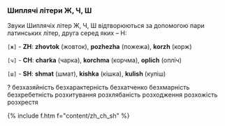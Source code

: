 <a name="zh_ch_sh"></a>

### Шиплячі літери Ж, Ч, Ш

Звуки Шиплячіх літер <span class='c'>Ж</span>, <span class='c'>Ч</span>, <span class='c'>Ш</span> відтворюються за допомогою пари латинських літер, друга серед яких – <span class='l'>H</span>:

`[ж]` - <span class="l">**ZH**</span>: **zhovtok** (жовток), **pozhezha** (пожежа), **korzh** (корж)

`[ч]` - <span class="l">**CH**</span>: **charka** (чарка), **korchma** (корчма), **oplich** (опліч)

`[ш]` - <span class="l">**SH**</span>: **shmat** (шмат), **kishka** (кішка), **kulish** (куліш)

<span class='ques'>?</span> безхазяйність безхарактерність безхатченко безхмарність безхребетність розхитування розхлябаність розходження розхожість розхрестя

{% include f.htm f="content/zh_ch_sh" %}

